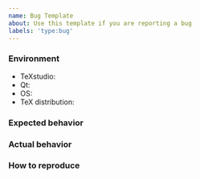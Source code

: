 ```yaml
---
name: Bug Template
about: Use this template if you are reporting a bug
labels: 'type:bug'
---
```

<!-- add as much describing information about your issue as necessary -->
<!-- remove empty sections -->
### Environment
- TeXstudio: <!-- VERSION 	-->
- Qt: <!-- SEE THE ABOUT SCREEN IN TXS -->
- OS: <!-- Windows(7,8,10), Mac, Linux (Distribution), ... -->
- TeX distribution: <!-- miktex, texlive, ... -->

### Expected behavior


### Actual behavior
<!-- visuals or even better screencasts are very helpful. Please provide test cases as text as well if applicable.-->

### How to reproduce

